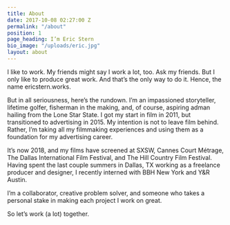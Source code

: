 ```yaml
---
title: About
date: 2017-10-08 02:27:00 Z
permalink: "/about"
position: 1
page_heading: I’m Eric Stern
bio_image: "/uploads/eric.jpg"
layout: about
---
```


I like to work. My friends might say I work a lot, too. Ask my friends. But I only like to produce great work. And that’s the only way to do it. Hence, the name ericstern.works.

But in all seriousness, here’s the rundown. I’m an impassioned storyteller, lifetime golfer, fisherman in the making, and, of course, aspiring adman hailing from the Lone Star State. I got my start in film in 2011, but transitioned to advertising in 2015. My intention is not to leave film behind. Rather, I’m taking all my filmmaking experiences and using them as a foundation for my advertising career.

It’s now 2018, and my films have screened at SXSW, Cannes Court Métrage, The Dallas
International Film Festival, and The Hill Country Film Festival. Having spent the last couple
summers in Dallas, TX working as a freelance producer and designer, I recently interned with
BBH New York and Y&amp;R Austin.

I’m a collaborator, creative problem solver, and someone who takes a personal stake in making
each project I work on great.

So let’s work (a lot) together.